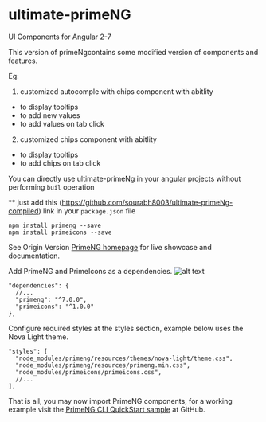 # ultimate-primeNG
UI Components for Angular 2-7

This version of primeNgcontains some modified version of components and features.

Eg: 

1. customized autocomple with chips component with abitlity
  * to display tooltips
  * to add new values
  * to add values on tab click
2. customized chips component with abitlity 
  * to display tooltips
  * to add chips on tab click
  
You can directly use ultimate-primeNg in your angular projects without performing `buil` operation

** just add this (https://github.com/sourabh8003/ultimate-primeNg-compiled) link in your `package.json` file

```
npm install primeng --save
npm install primeicons --save
```

See Origin Version [PrimeNG homepage](http://www.primefaces.org/primeng) for live showcase and documentation.

Add PrimeNG and PrimeIcons as a dependencies.
![alt text](https://www.primefaces.org/primeng/assets/showcase/images/primeng-sidebar.svg "PrimeNG")

```
"dependencies": {
  //...
  "primeng": "^7.0.0",
  "primeicons": "^1.0.0"
},
```

Configure required styles at the styles section, example below uses the Nova Light theme.

```
"styles": [
  "node_modules/primeng/resources/themes/nova-light/theme.css",
  "node_modules/primeng/resources/primeng.min.css",
  "node_modules/primeicons/primeicons.css",
  //...
],
```

That is all, you may now import PrimeNG components, for a working example visit the [PrimeNG CLI QuickStart sample](https://github.com/primefaces/primeng-quickstart-cli) at GitHub.
